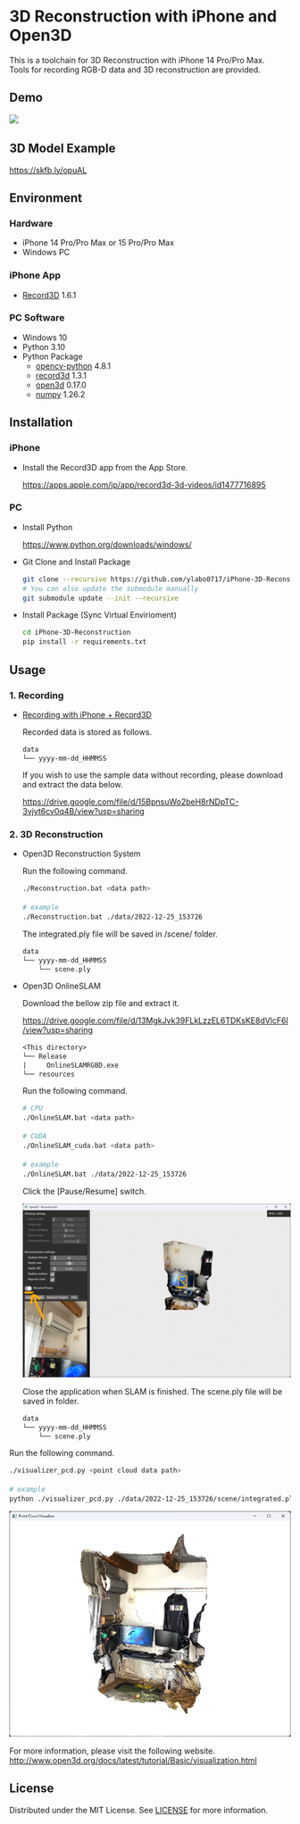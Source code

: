 # 3D Reconstruction with iPhone and Open3D

This is a toolchain for 3D Reconstruction with iPhone 14 Pro/Pro Max.   
Tools for recording RGB-D data and 3D reconstruction are provided.

## Demo

[![](https://img.youtube.com/vi/mg64PCfr1u8/0.jpg)](https://www.youtube.com/watch?v=mg64PCfr1u8)

## 3D Model Example

https://skfb.ly/opuAL


## Environment

### Hardware

* iPhone 14 Pro/Pro Max or 15 Pro/Pro Max
* Windows PC

### iPhone App

* [Record3D](https://apps.apple.com/jp/app/record3d-3d-videos/id1477716895) 1.6.1

### PC Software

* Windows 10
* Python 3.10
* Python Package
    - [opencv-python](https://github.com/opencv/opencv) 4.8.1
    - [record3d](https://github.com/marek-simonik/record3d) 1.3.1
    - [open3d](https://github.com/isl-org/Open3D) 0.17.0
    - [numpy](https://numpy.org/) 1.26.2

## Installation

### iPhone

* Install the Record3D app from the App Store.

    https://apps.apple.com/jp/app/record3d-3d-videos/id1477716895

### PC

* Install Python

    https://www.python.org/downloads/windows/


* Git Clone and Install Package

    ```bash
    git clone --recursive https://github.com/ylabo0717/iPhone-3D-Reconstruction.git
    # You can also update the submodule manually
    git submodule update --init --recursive
    ```

* Install Package (Sync Virtual Envirioment)

    ```bash
    cd iPhone-3D-Reconstruction
    pip install -r requirements.txt
    ```

## Usage

### 1. Recording

  * [Recording with iPhone + Record3D](./doc/recording_with_record3d.md)

    Recorded data is stored as follows.

    ```
    data
    └── yyyy-mm-dd_HHMMSS
    ```

    If you wish to use the sample data without recording, please download and extract the data below.

    https://drive.google.com/file/d/15BpnsuWo2beH8rNDpTC-3vjyt6cv0q4B/view?usp=sharing

### 2. 3D Reconstruction

* Open3D Reconstruction System

    Run the following command.

    ```bash
    ./Reconstruction.bat <data path>

    # example
    ./Reconstruction.bat ./data/2022-12-25_153726
    ```

    The integrated.ply file will be saved in <data path>/scene/ folder.

    ```
    data
    └── yyyy-mm-dd_HHMMSS
        └── scene.ply
    ```


* Open3D OnlineSLAM

    Download the bellow zip file and extract it.  

    https://drive.google.com/file/d/13MgkJvk39FLkLzzEL6TDKsKE8dVlcF6l/view?usp=sharing

    ```
    <This directory>
    └── Release
    |     OnlineSLAMRGBD.exe
    └── resources
    ```

    Run the following command.

    ```bash
    # CPU
    ./OnlineSLAM.bat <data path>

    # CUDA
    ./OnlineSLAM_cuda.bat <data path>

    # example
    ./OnlineSLAM.bat ./data/2022-12-25_153726
    ```

    Click the [Pause/Resume] switch.

    ![](./images/open3d_online_slam.png)

    Close the application when SLAM is finished.
    The scene.ply file will be saved in <data path> folder.

    ```
    data
    └── yyyy-mm-dd_HHMMSS
        └── scene.ply
    ```


Run the following command.

```bash
./visualizer_pcd.py <point cloud data path>

# example
python ./visualizer_pcd.py ./data/2022-12-25_153726/scene/integrated.ply
```

![](./images/visualizer_pcd.png)


For more information, please visit the following website.
http://www.open3d.org/docs/latest/tutorial/Basic/visualization.html


## License

Distributed under the MIT License. See [LICENSE](./LICENSE) for more information.
